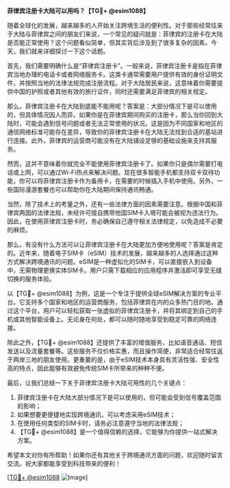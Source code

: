 **菲律宾注册卡大陆可以用吗？【TG💪+ @esim1088】**

随着全球化的发展，越来越多的人开始关注跨境生活的便利性。对于那些经常往来于大陆与菲律宾之间的朋友们来说，一个常见的疑问就是：菲律宾的注册卡在大陆是否能正常使用？这个问题看似简单，但其实背后涉及到了很多复杂的因素。今天，我们就来详细探讨一下这个话题。

首先，我们需要明确什么是“菲律宾注册卡”。一般来说，菲律宾注册卡是指在菲律宾当地办理的电话卡或者网络服务卡。这类卡通常需要用户提供有效的身份证明文件，并按照当地的法律法规完成注册流程。对于大陆居民来说，这意味着你需要提供中国的护照或者其他有效的旅行证件，同时还需要满足菲律宾的相关规定。

那么，菲律宾注册卡在大陆到底能不能用呢？答案是：大部分情况下是可以使用的，但具体情况因人而异。如果你是在菲律宾期间购买的注册卡，那么当你回到大陆时，可能会遇到信号问题或者无法正常使用的状况。这是因为不同国家和地区的通信网络标准可能存在差异，导致你的菲律宾注册卡在大陆无法找到合适的基站进行连接。此外，菲律宾的运营商可能没有在大陆铺设足够的基础设施来支持其服务。

然而，这并不意味着你就完全不能使用菲律宾注册卡了。如果你只是偶尔需要打电话或上网，可以通过Wi-Fi热点来解决问题。现在很多智能手机都支持双卡双待功能，你可以将菲律宾注册卡作为备用卡，在需要的时候插入手机中使用。另外，一些国际漫游套餐也可以帮助你在大陆期间保持通讯畅通。

当然，除了技术上的考量之外，还有一些法律方面的因素需要注意。根据中国和菲律宾两国的法律法规，未经许可擅自携带他国SIM卡入境可能会被视为违法行为。因此，在使用菲律宾注册卡时，务必确保自己遵守相关法律规定，以免造成不必要的麻烦。

那么，有没有什么方法可以让菲律宾注册卡在大陆更加方便地使用呢？答案是肯定的。近年来，随着电子SIM卡（eSIM）技术的发展，越来越多的人选择通过这种方式解决跨境通讯的问题。eSIM是一种虚拟化的SIM卡，可以直接嵌入到设备中，无需物理更换实体SIM卡。用户只需下载相应的应用程序并激活即可享受无缝切换的服务体验。

以【TG💪+ @esim1088】为例，这是一个专注于提供全球eSIM解决方案的专业平台。它支持多个国家和地区的运营商服务，包括菲律宾在内的众多热门目的地。通过这个平台，用户可以轻松获取一张虚拟的菲律宾注册卡，并将其绑定到自己的手机或其他智能设备上。无论身在何处，都可以随时随地享受到稳定可靠的网络连接。

除此之外，【TG💪+ @esim1088】还提供了丰富的增值服务，比如语音通话、短信发送以及流量套餐等。这些服务不仅价格实惠，而且操作简便，非常适合经常往返于两岸三地的朋友使用。更重要的是，由于eSIM技术本身具有灵活性强、安全性高的特点，因此能够有效避免传统SIM卡所带来的种种不便。

最后，让我们总结一下关于菲律宾注册卡大陆可用性的几个关键点：
1. 菲律宾注册卡在大陆大部分情况下是可以使用的，但可能会受到信号覆盖范围的影响；
2. 如果想要更便捷地实现跨境通讯，可以考虑采用eSIM技术；
3. 在使用任何类型的SIM卡时，请务必注意遵守当地的法律法规；
4. 【TG💪+ @esim1088】是一个值得信赖的选择，它能够为你提供一站式解决方案。

希望本文对你有所帮助！如果你还有其他关于跨境通讯方面的问题，欢迎随时留言交流。祝大家都能享受到科技带来的便利！

[[TG💪+ @esim1088](https://t.me/s/esim1088) ![Image](https://i.postimg.cc/4NQfJmqS/Snipaste-2025-05-13-00-14-12.png)]